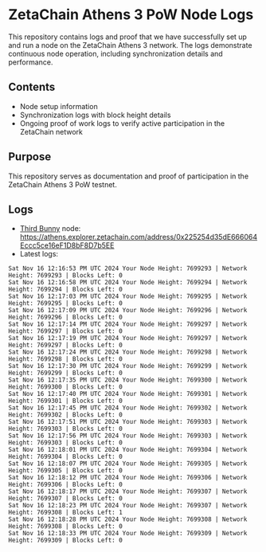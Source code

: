 # ZetaChain Athens 3 PoW Node Logs
This repository contains logs and proof that we have successfully set up and run a node on the ZetaChain Athens 3 network. The logs demonstrate continuous node operation, including synchronization details and performance.

## Contents
- Node setup information
- Synchronization logs with block height details
- Ongoing proof of work logs to verify active participation in the ZetaChain network

## Purpose
This repository serves as documentation and proof of participation in the ZetaChain Athens 3 PoW testnet.

## Logs

- [Third Bunny](https://thirdbunny.xyz/) node: https://athens.explorer.zetachain.com/address/0x225254d35dE666064Eccc5ce16eF1D8bF8D7b5EE
- Latest logs:
```
Sat Nov 16 12:16:53 PM UTC 2024 Your Node Height: 7699293 | Network Height: 7699293 | Blocks Left: 0
Sat Nov 16 12:16:58 PM UTC 2024 Your Node Height: 7699294 | Network Height: 7699294 | Blocks Left: 0
Sat Nov 16 12:17:03 PM UTC 2024 Your Node Height: 7699295 | Network Height: 7699295 | Blocks Left: 0
Sat Nov 16 12:17:09 PM UTC 2024 Your Node Height: 7699296 | Network Height: 7699296 | Blocks Left: 0
Sat Nov 16 12:17:14 PM UTC 2024 Your Node Height: 7699297 | Network Height: 7699297 | Blocks Left: 0
Sat Nov 16 12:17:19 PM UTC 2024 Your Node Height: 7699297 | Network Height: 7699297 | Blocks Left: 0
Sat Nov 16 12:17:24 PM UTC 2024 Your Node Height: 7699298 | Network Height: 7699298 | Blocks Left: 0
Sat Nov 16 12:17:30 PM UTC 2024 Your Node Height: 7699299 | Network Height: 7699299 | Blocks Left: 0
Sat Nov 16 12:17:35 PM UTC 2024 Your Node Height: 7699300 | Network Height: 7699300 | Blocks Left: 0
Sat Nov 16 12:17:40 PM UTC 2024 Your Node Height: 7699301 | Network Height: 7699301 | Blocks Left: 0
Sat Nov 16 12:17:45 PM UTC 2024 Your Node Height: 7699302 | Network Height: 7699302 | Blocks Left: 0
Sat Nov 16 12:17:51 PM UTC 2024 Your Node Height: 7699303 | Network Height: 7699303 | Blocks Left: 0
Sat Nov 16 12:17:56 PM UTC 2024 Your Node Height: 7699303 | Network Height: 7699303 | Blocks Left: 0
Sat Nov 16 12:18:01 PM UTC 2024 Your Node Height: 7699304 | Network Height: 7699304 | Blocks Left: 0
Sat Nov 16 12:18:07 PM UTC 2024 Your Node Height: 7699305 | Network Height: 7699305 | Blocks Left: 0
Sat Nov 16 12:18:12 PM UTC 2024 Your Node Height: 7699306 | Network Height: 7699306 | Blocks Left: 0
Sat Nov 16 12:18:17 PM UTC 2024 Your Node Height: 7699307 | Network Height: 7699307 | Blocks Left: 0
Sat Nov 16 12:18:23 PM UTC 2024 Your Node Height: 7699307 | Network Height: 7699308 | Blocks Left: 1
Sat Nov 16 12:18:28 PM UTC 2024 Your Node Height: 7699308 | Network Height: 7699308 | Blocks Left: 0
Sat Nov 16 12:18:33 PM UTC 2024 Your Node Height: 7699309 | Network Height: 7699309 | Blocks Left: 0
```

